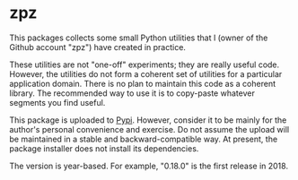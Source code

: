 zpz
===

This packages collects some small Python utilities that I (owner of the Github account "zpz")
have created in practice.

These utilities are not "one-off" experiments; they are really useful code.
However, the utilities do not form a coherent set of utilities for a particular application domain.
There is no plan to maintain this code as a coherent library.
The recommended way to use it is to copy-paste whatever segments you find useful.

This package is uploaded to [Pypi](https://pypi.org/search/?q=zpz). However, consider it to be mainly for the author's personal convenience and exercise. Do not assume the upload will be maintained in a stable and backward-compatible way. At present, the package installer does not install its dependencies.

The version is year-based. For example, "0.18.0" is the first release in 2018.
